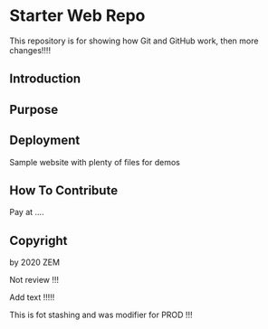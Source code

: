 # Starter Web Repo

This repository is for showing how Git and GitHub work, then more changes!!!!


## Introduction


## Purpose

## Deployment

Sample website with plenty of files for demos

## How To Contribute

Pay at ....


## Copyright
by 2020 ZEM


Not review !!!

Add text !!!!!

This is fot stashing and was modifier for PROD !!!
